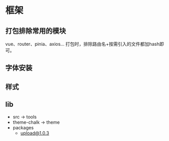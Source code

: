 # 框架

## 打包排除常用的模块

vue、router、pinia、axios...
打包时，排除路由名+按需引入的文件都加hash即可。

## 字体安装

## 样式

## lib

- src -> tools
- theme-chalk -> theme
- packages
  - upload@1.0.3
